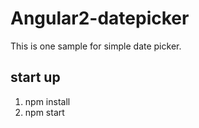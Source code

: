 # Angular2-datepicker
This is one sample for simple date picker.

## start up
1. npm install
2. npm start
